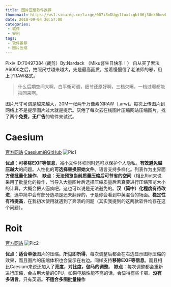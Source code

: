 ```yaml
---
title: 图片压缩软件推荐
thumbnail: https://ws1.sinaimg.cn/large/007i8nDUgy1fuxtcgbf06j30nk0howk6.jpg
date: 2018-09-04 20:57:00
categories:
 - 软件
 - 安利
tags: 
 - 软件推荐
 - 图片压缩
---
```


Pixiv ID:70497384 (裁剪）By:Nardack
（Miku酱生日快乐！）
自从买了索法A6000之后，拍照尺寸越来越大，先是最高画质，接着慢慢信了老法师的邪，用上了RAW格式。

> 什么后期空间大啊，白平衡可调，细节还原好啊，三档欠曝，一档过曝都能拉回来啊。

图片尺寸可谓是越来越大，20M一张两千万像素的RAW（.arw)。每次上传图片到网络上不是提示图片过大就是提示。厌倦了每次去在线图片压缩网站压缩图片，找了两个**免费，无广告**的软件来试试。

<!--more-->

# Caesium
[官方网站](https://saerasoft.com/caesium/)
[Caesium的GitHub](https://github.com/Lymphatus/caesium-image-compressor)
![Pic1](https://ws1.sinaimg.cn/large/007i8nDUgy1fuxr4jiar3j30y50j7n03.jpg)

**优点**：**可移除EXIF等信息**，减小文件体积同时还可以保护个人隐私。**有效避免越压越大**的问题。人性化的**可选择替换原始文件**。语言支持多样化。列表作为主界面**方便批量化操作**。
**缺点**：**无法预览当前质量压缩后可节省的空间**（相比Riot来说采用了批量化的操作，当导入大量图片后选择压缩质量后若真要进行压缩预览大小的计算，大概会把人逼疯吧，这也可以说是无法避免的。**汉（简中）化程度有待改进**，选中简中会有部分选项是还未翻译的，于是你会看到中英混合的场面。**稳定性有待提高**，在我初次使用就遇到了奔溃的问题（其实我提到的这两款软件均存在这个问题）。

# Roit
[官方网站](http://luci.criosweb.ro/riot/)
![Pic2](https://ws1.sinaimg.cn/large/007i8nDUgy1fuxr9a0pwej30ji0e9add.jpg)

**优点**：**适合单张**图片的压缩。**所见即所得**，每次调整后都会在右边显示图标压缩的效果，而且图片的压缩体积也会显示在右边。同样支持**移除EXIF等信息**。而且相比Caesium来说还加入了**亮度，对比度，伽马的调整**。
**缺点**：每次调整都会重新进行压缩，会占用大量的CPU，如果电脑性能不高的话，会显得有些卡顿。**没有多语言**，只有英语。**不适合多图批量操作**
